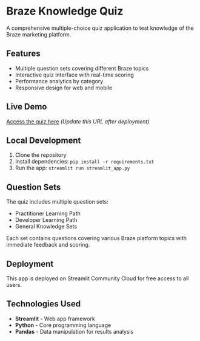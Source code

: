 # Braze Knowledge Quiz

A comprehensive multiple-choice quiz application to test knowledge of the Braze marketing platform.

## Features

- Multiple question sets covering different Braze topics
- Interactive quiz interface with real-time scoring
- Performance analytics by category
- Responsive design for web and mobile

## Live Demo

[Access the quiz here](https://your-app-name.streamlit.app) *(Update this URL after deployment)*

## Local Development

1. Clone the repository
2. Install dependencies: `pip install -r requirements.txt`
3. Run the app: `streamlit run streamlit_app.py`

## Question Sets

The quiz includes multiple question sets:
- Practitioner Learning Path
- Developer Learning Path
- General Knowledge Sets

Each set contains questions covering various Braze platform topics with immediate feedback and scoring.

## Deployment

This app is deployed on Streamlit Community Cloud for free access to all users.

## Technologies Used

- **Streamlit** - Web app framework
- **Python** - Core programming language
- **Pandas** - Data manipulation for results analysis